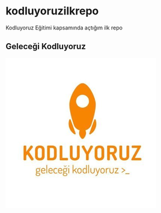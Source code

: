 # kodluyoruzilkrepo
Kodluyoruz Eğitimi kapsamında açtığım ilk repo

## Geleceği Kodluyoruz
![Kodluyoruz Logo](https://raw.githubusercontent.com/Kodluyoruz/taskforce/git/git/markdown-nedir-nasil-kullaniriz-/figures/kodluyoruz_logo.jpg)